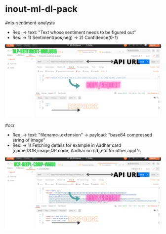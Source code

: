 # inout-ml-dl-pack

#nlp-sentiment-analysis
* Req:
  -> text: "Text whose sentiment needs to be figured out"
* Res:
  -> 1) Sentiment(pos,neg)
  -> 2) Confidence(0-1)
  

![alt text](https://github.com/rohitchatla/inout-ml-dl-pack/blob/master/images-assets/nlp-sentiment-analysis.png)

#ocr

* Req:
  -> text: "filename-.extension"
  -> payload: "base64 compressed string of image"
* Res:
  -> 1) Fetching details for example in Aadhar card [name,DOB,image,QR code, Aadhar no./id],etc for other appl.'s

![alt text](https://github.com/rohitchatla/inout-ml-dl-pack/blob/master/images-assets/ocr.png)
